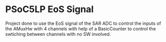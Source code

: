 # PSoC5LP EoS Signal

Project done to use the EoS signal of the SAR ADC to control the inputs of the AMuxHw with 4 channels with help of a BasicCounter to control the swtiching between channels with no SW involved.